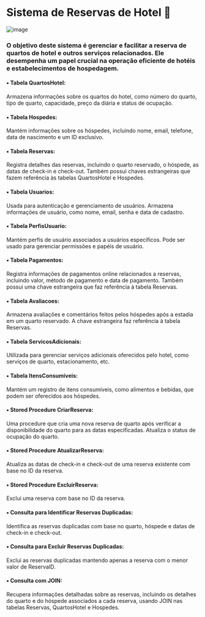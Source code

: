 # Sistema de Reservas de Hotel 🏨

![image](https://github.com/JoyceBrzozowy/Sistema-de-Reservas-de-Hotel/assets/96213619/31e84289-8cd5-499e-86c6-7f394a24fcc9)

### O objetivo deste sistema é gerenciar e facilitar a reserva de quartos de hotel e outros serviços relacionados. Ele desempenha um papel crucial na operação eficiente de hotéis e estabelecimentos de hospedagem.

#### ▪️ Tabela QuartosHotel: 
Armazena informações sobre os quartos do hotel, como número do quarto, tipo de quarto, capacidade, preço da diária e status de ocupação.

#### ▪️ Tabela Hospedes: 
Mantém informações sobre os hóspedes, incluindo nome, email, telefone, data de nascimento e um ID exclusivo.

#### ▪️ Tabela Reservas: 
Registra detalhes das reservas, incluindo o quarto reservado, o hóspede, as datas de check-in e check-out. Também possui chaves estrangeiras que fazem referência às tabelas QuartosHotel e Hospedes.

#### ▪️ Tabela Usuarios: 
Usada para autenticação e gerenciamento de usuários. Armazena informações de usuário, como nome, email, senha e data de cadastro.

#### ▪️ Tabela PerfisUsuario: 
Mantém perfis de usuário associados a usuários específicos. Pode ser usado para gerenciar permissões e papéis de usuário.

#### ▪️ Tabela Pagamentos: 
Registra informações de pagamentos online relacionados a reservas, incluindo valor, método de pagamento e data de pagamento. Também possui uma chave estrangeira que faz referência à tabela Reservas.

#### ▪️ Tabela Avaliacoes: 
Armazena avaliações e comentários feitos pelos hóspedes após a estadia em um quarto reservado. A chave estrangeira faz referência à tabela Reservas.

#### ▪️ Tabela ServicosAdicionais: 
Utilizada para gerenciar serviços adicionais oferecidos pelo hotel, como serviços de quarto, estacionamento, etc.

#### ▪️ Tabela ItensConsumiveis: 
Mantém um registro de itens consumíveis, como alimentos e bebidas, que podem ser oferecidos aos hóspedes.

#### ▪️ Stored Procedure CriarReserva: 
Uma procedure que cria uma nova reserva de quarto após verificar a disponibilidade do quarto para as datas especificadas. Atualiza o status de ocupação do quarto.

#### ▪️ Stored Procedure AtualizarReserva: 
Atualiza as datas de check-in e check-out de uma reserva existente com base no ID da reserva.

#### ▪️ Stored Procedure ExcluirReserva:
Exclui uma reserva com base no ID da reserva.

#### ▪️ Consulta para Identificar Reservas Duplicadas:
Identifica as reservas duplicadas com base no quarto, hóspede e datas de check-in e check-out.

#### ▪️ Consulta para Excluir Reservas Duplicadas: 
Exclui as reservas duplicadas mantendo apenas a reserva com o menor valor de ReservaID.

#### ▪️ Consulta com JOIN: 
Recupera informações detalhadas sobre as reservas, incluindo os detalhes do quarto e do hóspede associados a cada reserva, usando JOIN nas tabelas Reservas, QuartosHotel e Hospedes.
